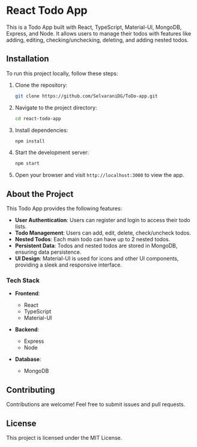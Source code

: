 # React Todo App

This is a Todo App built with React, TypeScript, Material-UI, MongoDB, Express, and Node. It allows users to manage their todos with features like adding, editing, checking/unchecking, deleting, and adding nested todos.

## Installation

To run this project locally, follow these steps:

1. Clone the repository:

   ```bash
   git clone https://github.com/SelvaraniDG/ToDo-app.git
   ```

2. Navigate to the project directory:

   ```bash
   cd react-todo-app
   ```

3. Install dependencies:

   ```bash
   npm install
   ```

4. Start the development server:

   ```bash
   npm start
   ```

5. Open your browser and visit `http://localhost:3000` to view the app.

## About the Project

This Todo App provides the following features:

- **User Authentication**: Users can register and login to access their todo lists.
- **Todo Management**: Users can add, edit, delete, check/uncheck todos.
- **Nested Todos**: Each main todo can have up to 2 nested todos.
- **Persistent Data**: Todos and nested todos are stored in MongoDB, ensuring data persistence.
- **UI Design**: Material-UI is used for icons and other UI components, providing a sleek and responsive interface.

### Tech Stack

- **Frontend**:
  - React
  - TypeScript
  - Material-UI

- **Backend**:
  - Express
  - Node

- **Database**:
  - MongoDB

## Contributing

Contributions are welcome! Feel free to submit issues and pull requests.

## License

This project is licensed under the MIT License.

